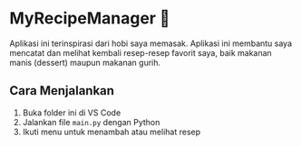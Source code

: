 # MyRecipeManager 🍳

Aplikasi ini terinspirasi dari hobi saya memasak. Aplikasi ini membantu saya mencatat dan melihat kembali resep-resep favorit saya, baik makanan manis (dessert) maupun makanan gurih.

## Cara Menjalankan

1. Buka folder ini di VS Code
2. Jalankan file `main.py` dengan Python
3. Ikuti menu untuk menambah atau melihat resep
